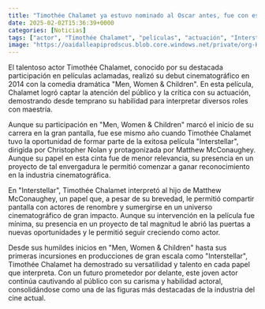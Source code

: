 ```yaml
---
title: "Timothée Chalamet ya estuvo nominado al Oscar antes, fue con esta obra maestra que está en streaming y te hará llorar"
date: 2025-02-02T15:36:39+0000
categories: [Noticias]
tags: ["actor", "Timothée Chalamet", "películas", "actuación", "Interstellar", "Christopher Nolan", "reconocimiento", "industria cinematográfica", "Matthew McConaughey", "versatilidad."]
image: "https://oaidalleapiprodscus.blob.core.windows.net/private/org-HKmKxpuNw3Y88lm4EBrIPq0n/user-ZwiCXOggLL8ZNNKE2g7rXFmV/img-CwFWLPtxGvfP9MLec3WzjcUY.png?st=2025-02-02T14%3A36%3A39Z&se=2025-02-02T16%3A36%3A39Z&sp=r&sv=2024-08-04&sr=b&rscd=inline&rsct=image/png&skoid=d505667d-d6c1-4a0a-bac7-5c84a87759f8&sktid=a48cca56-e6da-484e-a814-9c849652bcb3&skt=2025-02-02T14%3A25%3A30Z&ske=2025-02-03T14%3A25%3A30Z&sks=b&skv=2024-08-04&sig=SqR4HMCtBdrg1cXrdHVFcDqYD1FLxNB1PegtJldqUxM%3D"
---
```


El talentoso actor Timothée Chalamet, conocido por su destacada participación en películas aclamadas, realizó su debut cinematográfico en 2014 con la comedia dramática "Men, Women & Children". En esta película, Chalamet logró captar la atención del público y la crítica con su actuación, demostrando desde temprano su habilidad para interpretar diversos roles con maestría.

Aunque su participación en "Men, Women & Children" marcó el inicio de su carrera en la gran pantalla, fue ese mismo año cuando Timothée Chalamet tuvo la oportunidad de formar parte de la exitosa película "Interstellar", dirigida por Christopher Nolan y protagonizada por Matthew McConaughey. Aunque su papel en esta cinta fue de menor relevancia, su presencia en un proyecto de tal envergadura le permitió comenzar a ganar reconocimiento en la industria cinematográfica.

En "Interstellar", Timothée Chalamet interpretó al hijo de Matthew McConaughey, un papel que, a pesar de su brevedad, le permitió compartir pantalla con actores de renombre y sumergirse en un universo cinematográfico de gran impacto. Aunque su intervención en la película fue mínima, su presencia en un proyecto de tal magnitud le abrió las puertas a nuevas oportunidades y le permitió seguir creciendo como actor.

Desde sus humildes inicios en "Men, Women & Children" hasta sus primeras incursiones en producciones de gran escala como "Interstellar", Timothée Chalamet ha demostrado su versatilidad y talento en cada papel que interpreta. Con un futuro prometedor por delante, este joven actor continúa cautivando al público con su carisma y habilidad actoral, consolidándose como una de las figuras más destacadas de la industria del cine actual.
    